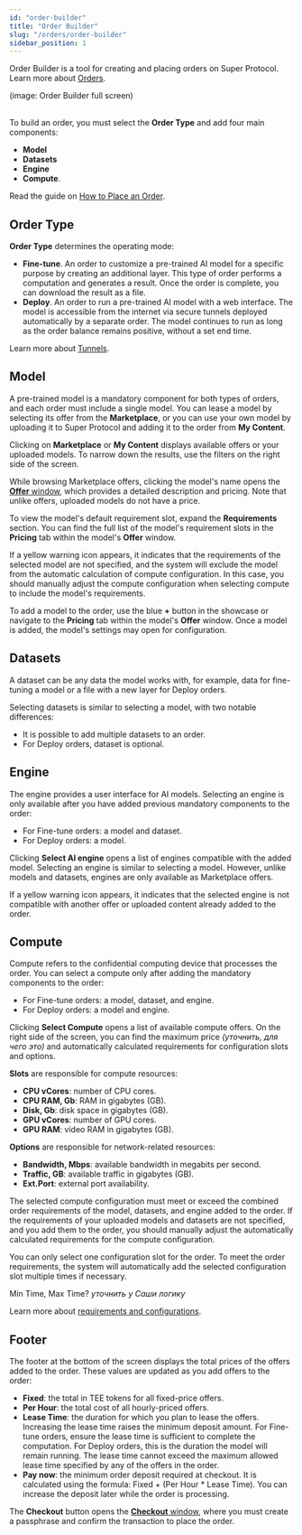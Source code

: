 ```yaml
---
id: "order-builder"
title: "Order Builder"
slug: "/orders/order-builder"
sidebar_position: 1
---
```


Order Builder is a tool for creating and placing orders on Super Protocol. Learn more about [Orders](/fundamentals/orders).

(image: Order Builder full screen)
<br/>
<br/>

To build an order, you must select the **Order Type** and add four main components:

- **Model**
- **Datasets**
- **Engine**
- **Compute**.

Read the guide on [How to Place an Order](/ai-marketplace/guides/guide-place-order).

## Order Type

**Order Type** determines the operating mode:

- **Fine-tune**. An order to customize a pre-trained AI model for a specific purpose by creating an additional layer. This type of order performs a computation and generates a result. Once the order is complete, you can download the result as a file.
- **Deploy**. An order to run a pre-trained AI model with a web interface. The model is accessible from the internet via secure tunnels deployed automatically by a separate order. The model continues to run as long as the order balance remains positive, without a set end time.

Learn more about [Tunnels](/fundamentals/tunnels).

## Model

A pre-trained model is a mandatory component for both types of orders, and each order must include a single model. You can lease a model by selecting its offer from the **Marketplace**, or you can use your own model by uploading it to Super Protocol and adding it to the order from **My Content**.

Clicking on **Marketplace** or **My Content** displays available offers or your uploaded models. To narrow down the results, use the filters on the right side of the screen.

While browsing Marketplace offers, clicking the model's name opens the [**Offer** window](/ai-marketplace/marketplace/offer), which provides a detailed description and pricing. Note that unlike offers, uploaded models do not have a price.

To view the model's default requirement slot, expand the **Requirements** section. You can find the full list of the model's requirement slots in the **Pricing** tab within the model's **Offer** window.

If a yellow warning icon appears, it indicates that the requirements of the selected model are not specified, and the system will exclude the model from the automatic calculation of compute configuration. In this case, you should manually adjust the compute configuration when selecting compute to include the model's requirements.

To add a model to the order, use the blue **+** button in the showcase or navigate to the **Pricing** tab within the model's **Offer** window. Once a model is added, the model's settings may open for configuration.

## Datasets

A dataset can be any data the model works with, for example, data for fine-tuning a model or a file with a new layer for Deploy orders.

Selecting datasets is similar to selecting a model, with two notable differences:

- It is possible to add multiple datasets to an order.
- For Deploy orders, dataset is optional.

## Engine

The engine provides a user interface for AI models. Selecting an engine is only available after you have added previous mandatory components to the order:

- For Fine-tune orders: a model and dataset.
- For Deploy orders: a model.

Clicking **Select AI engine** opens a list of engines compatible with the added model. Selecting an engine is similar to selecting a model. However, unlike models and datasets, engines are only available as Marketplace offers.

If a yellow warning icon appears, it indicates that the selected engine is not compatible with another offer or uploaded content already added to the order.

## Compute

Compute refers to the confidential computing device that processes the order. You can select a compute only after adding the mandatory components to the order:

- For Fine-tune orders: a model, dataset, and engine.
- For Deploy orders: a model and engine.

Clicking **Select Compute** opens a list of available compute offers. On the right side of the screen, you can find the maximum price _(уточнить, для чего это)_ and automatically calculated requirements for configuration slots and options.

**Slots** are responsible for compute resources:

- **CPU vCores**: number of CPU cores.
- **CPU RAM, Gb**: RAM in gigabytes (GB).
- **Disk, Gb**: disk space in gigabytes (GB).
- **GPU vCores**: number of GPU cores.
- **GPU RAM**: video RAM in gigabytes (GB).

**Options** are responsible for network-related resources:

- **Bandwidth, Mbps**: available bandwidth in megabits per second.
- **Traffic, GB**: available traffic in gigabytes (GB).
- **Ext.Port**: external port availability.

The selected compute configuration must meet or exceed the combined order requirements of the model, datasets, and engine added to the order. If the requirements of your uploaded models and datasets are not specified, and you add them to the order, you should manually adjust the automatically calculated requirements for the compute configuration.

You can only select one configuration slot for the order. To meet the order requirements, the system will automatically add the selected configuration slot multiple times if necessary.

Min Time, Max Time? _уточнить у Саши логику_

Learn more about [requirements and configurations](/fundamentals/slots).

## Footer

The footer at the bottom of the screen displays the total prices of the offers added to the order. These values are updated as you add offers to the order:

- **Fixed**: the total in TEE tokens for all fixed-price offers.
- **Per Hour**: the total cost of all hourly-priced offers.
- **Lease Time**: the duration for which you plan to lease the offers. Increasing the lease time raises the minimum deposit amount. For Fine-tune orders, ensure the lease time is sufficient to complete the computation. For Deploy orders, this is the duration the model will remain running. The lease time cannot exceed the maximum allowed lease time specified by any of the offers in the order.
- **Pay now**: the minimum order deposit required at checkout. It is calculated using the formula: Fixed + (Per Hour * Lease Time). You can increase the deposit later while the order is processing.

The **Checkout** button opens the [**Checkout** window](/ai-marketplace/orders/order-builder/checkout), where you must create a passphrase and confirm the transaction to place the order.
